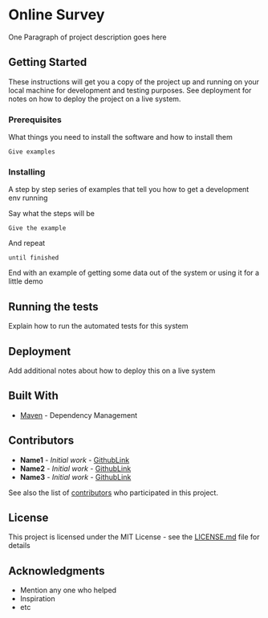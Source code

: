 # Online Survey

One Paragraph of project description goes here

## Getting Started

These instructions will get you a copy of the project up and running on your local machine for development and testing purposes. See deployment for notes on how to deploy the project on a live system.

### Prerequisites

What things you need to install the software and how to install them

```
Give examples
```

### Installing

A step by step series of examples that tell you how to get a development env running

Say what the steps will be

```
Give the example
```

And repeat

```
until finished
```

End with an example of getting some data out of the system or using it for a little demo

## Running the tests

Explain how to run the automated tests for this system

## Deployment

Add additional notes about how to deploy this on a live system

## Built With

* [Maven](https://maven.apache.org/) - Dependency Management

## Contributors

* **Name1** - *Initial work* - [GithubLink](https://github.com/<githublink>)
* **Name2** - *Initial work* - [GithubLink](https://github.com/<githublink>)
* **Name3** - *Initial work* - [GithubLink](https://github.com/<githublink>)

See also the list of [contributors](https://github.com/your/project/contributors) who participated in this project.

## License

This project is licensed under the MIT License - see the [LICENSE.md](LICENSE.md) file for details

## Acknowledgments

* Mention any one who helped
* Inspiration
* etc
